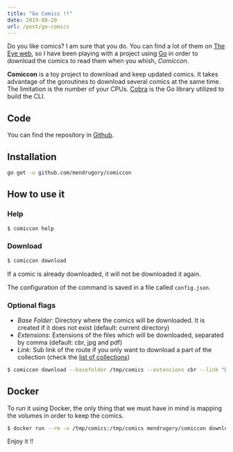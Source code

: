 ```yaml
---
title: "Go Comics !!"
date: 2019-08-20
url: /post/go-comics
---
```


Do you like comics? I am sure that you do. You can find a lot of them on [The Eye web](https://the-eye.eu/public/Comics/), so I have been playing with a project using [Go](https://golang.org/) in order to download the comics to read them when you whish, *Comiccon*.

**Comiccon** is a toy project to download and keep updated comics. It takes advantage of the goroutines to download several comics at the same time. The limitation is the number of your CPUs. [Cobra](https://github.com/spf13/cobra) is the Go library utilized to build the CLI.


## Code

You can find the repository in [Github](https://github.com/mendrugory/comiccon).

## Installation

```bash
go get -u github.com/mendrugory/comiccon
```

## How to use it

### Help

```bash
$ comiccon help
```

### Download
```bash
$ comiccon download
```

If a comic is already downloaded, it will not be downloaded it again.

The configuration of the command is saved in a file called `config.json`.

### Optional flags

* *Base Folder*: Directory where the comics will be downloaded. It is created if it does not exist (default: current directory)
* *Extensions*: Extensions of the files which will be downloaded, separated by comma (default: cbr, jpg and pdf)
* *Link*: Sub link of the route if you only want to download a part of the collection (check the [list of collections](https://the-eye.eu/public/Comics/))

```bash
$ comiccon download --basefolder /tmp/comics --extensions cbr --link "DC Chronology"
```

## Docker

To run it using Docker, the only thing that we must have in mind is mapping the volumes in order to keep the comics.

```bash
$ docker run --rm -v /tmp/comics:/tmp/comics mendrugory/comiccon download --basefolder /tmp/comics --extensions cbr --link "DC Chronology"
```


Enjoy it !!